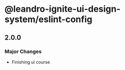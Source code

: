 # @leandro-ignite-ui-design-system/eslint-config

## 2.0.0

### Major Changes

- Finishing ui course
